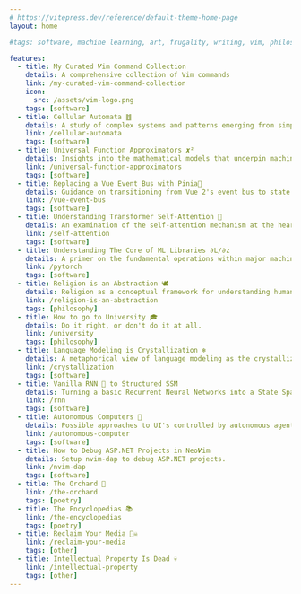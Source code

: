 ```yaml
---
# https://vitepress.dev/reference/default-theme-home-page
layout: home

#tags: software, machine learning, art, frugality, writing, vim, philosophy

features:
  - title: My Curated 𝑽im Command Collection
    details: A comprehensive collection of Vim commands
    link: /my-curated-vim-command-collection
    icon:
      src: /assets/vim-logo.png
    tags: [software]
  - title: Cellular Automata ䷾
    details: A study of complex systems and patterns emerging from simple rules.
    link: /cellular-automata
    tags: [software]
  - title: Universal Function Approximators 𝒙²
    details: Insights into the mathematical models that underpin machine learning algorithms.
    link: /universal-function-approximators
    tags: [software]
  - title: Replacing a Vue Event Bus with Pinia🍍
    details: Guidance on transitioning from Vue 2's event bus to state management with Pinia.
    link: /vue-event-bus
    tags: [software]
  - title: Understanding Transformer Self-Attention 💬
    details: An examination of the self-attention mechanism at the heart of transformer models.
    link: /self-attention
    tags: [software]
  - title: Understanding The Core of ML Libraries ∂L/∂z
    details: A primer on the fundamental operations within major machine learning libraries.
    link: /pytorch
    tags: [software]
  - title: Religion is an Abstraction 🕊️
    details: Religion as a conceptual framework for understanding human experience.
    link: /religion-is-an-abstraction
    tags: [philosophy]
  - title: How to go to University 🎓
    details: Do it right, or don't do it at all.
    link: /university
    tags: [philosophy]
  - title: Language Modeling is Crystallization ❄️
    details: A metaphorical view of language modeling as the crystallization of human thought.
    link: /crystallization
    tags: [software]
  - title: Vanilla RNN 🍦 to Structured SSM
    details: Turning a basic Recurrent Neural Networks into a State Space Models.
    link: /rnn
    tags: [software]
  - title: Autonomous Computers 🤖
    details: Possible approaches to UI's controlled by autonomous agents.
    link: /autonomous-computer
    tags: [software]
  - title: How to Debug ASP.NET Projects in Neo𝑽im
    details: Setup nvim-dap to debug ASP.NET projects.
    link: /nvim-dap
    tags: [software]
  - title: The Orchard 🍊
    link: /the-orchard
    tags: [poetry]
  - title: The Encyclopedias 📚
    link: /the-encyclopedias
    tags: [poetry]
  - title: Reclaim Your Media 🏴‍☠️
    link: /reclaim-your-media
    tags: [other]
  - title: Intellectual Property Is Dead 💀
    link: /intellectual-property
    tags: [other]
---
```


